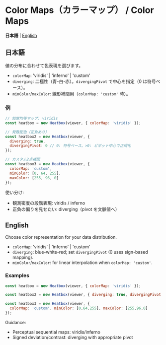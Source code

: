 # Color Maps（カラーマップ） / Color Maps

**日本語** | [English](#english)

## 日本語
値の分布に合わせて色表現を選びます。

- `colorMap`: 'viridis' | 'inferno' | 'custom'
- `diverging`: 二極性（青-白-赤）。`divergingPivot` で中心を指定（0 は符号ベース）。
- `minColor`/`maxColor`: 線形補間用（`colorMap: 'custom'` 時）。

### 例
```js
// 知覚均等マップ: viridis
const heatbox = new Heatbox(viewer, { colorMap: 'viridis' });

// 発散配色（正負あり）
const heatbox2 = new Heatbox(viewer, {
  diverging: true,
  divergingPivot: 0 // 0: 符号ベース。>0: ピボット中心で正規化
});

// カスタム2点補間
const heatbox3 = new Heatbox(viewer, {
  colorMap: 'custom',
  minColor: [0, 64, 255],
  maxColor: [255, 96, 0]
});
```

使い分け:
- 観測密度の段階表現: viridis / inferno
- 正負の偏りを見せたい: diverging（pivot を文脈値へ）

## English
Choose color representation for your data distribution.

- `colorMap`: 'viridis' | 'inferno' | 'custom'
- `diverging`: blue-white-red; set `divergingPivot` (0 uses sign-based mapping).
- `minColor`/`maxColor`: for linear interpolation when `colorMap: 'custom'`.

### Examples
```js
const heatbox = new Heatbox(viewer, { colorMap: 'viridis' });

const heatbox2 = new Heatbox(viewer, { diverging: true, divergingPivot: 0 });

const heatbox3 = new Heatbox(viewer, {
  colorMap: 'custom', minColor: [0,64,255], maxColor: [255,96,0]
});
```

Guidance:
- Perceptual sequential maps: viridis/inferno
- Signed deviation/contrast: diverging with appropriate pivot

